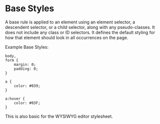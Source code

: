 # Base Styles

A base rule is applied to an element using an element selector, a descendent selector, 
or a child selector, along with any pseudo-classes. It does not include any 
class or ID selectors. It defines the default styling for how that element should 
look in all occurrences on the page.

Example Base Styles:

```
body,
form {
    margin: 0;
    padding: 0;
}

a {
    color: #039;
}

a:hover {
    color: #03F;
}
```

This is also basic for the WYSIWYG editor stylesheet. 
